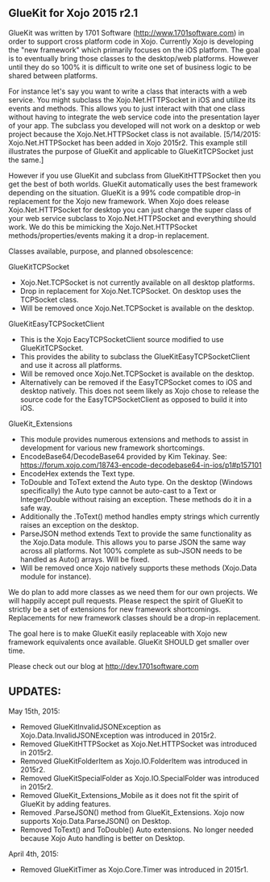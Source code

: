 GlueKit for Xojo 2015 r2.1
-------------------------

GlueKit was written by 1701 Software (http://www.1701software.com) in order to support cross platform code in Xojo. Currently Xojo is developing the "new framework" which primarily focuses on the iOS platform. The goal is to eventually bring those classes to the desktop/web platforms. However until they do so 100% it is difficult to write one set of business logic to be shared between platforms.

For instance let's say you want to write a class that interacts with a web service. You might subclass the Xojo.Net.HTTPSocket in iOS and utilize its events and methods. This allows you to just interact with that one class without having to integrate the web service code into the presentation layer of your app. The subclass you developed will not work on a desktop or web project because the Xojo.Net.HTTPSocket class is not available. [5/14/2015: Xojo.Net.HTTPSocket has been added in Xojo 2015r2. This example still illustrates the purpose of GlueKit and applicable to GlueKitTCPSocket just the same.]

However if you use GlueKit and subclass from GlueKitHTTPSocket then you get the best of both worlds. GlueKit automatically uses the best framework depending on the situation. GlueKit is a 99% code compatible drop-in replacement for the Xojo new framework. When Xojo does release Xojo.Net.HTTPSocket for desktop you can just change the super class of your web service subclass to Xojo.Net.HTTPSocket and everything should work. We do this be mimicking the Xojo.Net.HTTPSocket methods/properties/events making it a drop-in replacement.

Classes available, purpose, and planned obsolescence:

GlueKitTCPSocket
- Xojo.Net.TCPSocket is not currently available on all desktop platforms.
- Drop in replacement for Xojo.Net.TCPSocket. On desktop uses the TCPSocket class.
- Will be removed once Xojo.Net.TCPSocket is available on the desktop.

GlueKitEasyTCPSocketClient
- This is the Xojo EacyTCPSocketClient source modified to use GlueKitTCPSocket. 
- This provides the ability to subclass the GlueKitEasyTCPSocketClient and use it across all platforms.
- Will be removed once Xojo.Net.TCPSocket is available on the desktop.
- Alternatively can be removed if the EasyTCPSocket comes to iOS and desktop natively. This does not seem likely as Xojo chose to release the source code for the EasyTCPSocketClient as opposed to build it into iOS.

GlueKit_Extensions
- This module provides numerous extensions and methods to assist in development for various new framework shortcomings.
- EncodeBase64/DecodeBase64 provided by Kim Tekinay. See: https://forum.xojo.com/18743-encode-decodebase64-in-ios/p1#p157101 
- EncodeHex extends the Text type.
- ToDouble and ToText extend the Auto type. On the desktop (Windows specifically) the Auto type cannot be auto-cast to a Text or Integer/Double without raising an exception. These methods do it in a safe way.
- Additionally the .ToText() method handles empty strings which currently raises an exception on the desktop.
- ParseJSON method extends Text to provide the same functionality as the Xojo.Data module. This allows you to parse JSON the same way across all platforms. Not 100% complete as sub-JSON needs to be handled as Auto() arrays. Will be fixed.
- Will be removed once Xojo natively supports these methods (Xojo.Data module for instance).

We do plan to add more classes as we need them for our own projects. We will happily accept pull requests. Please respect the spirit of GlueKit to strictly be a set of extensions for new framework shortcomings. Replacements for new framework classes should be a drop-in replacement.

The goal here is to make GlueKit easily replaceable with Xojo new framework equivalents once available. GlueKit SHOULD get smaller over time.

Please check out our blog at http://dev.1701software.com

UPDATES:
--------

May 15th, 2015: 
 - Removed GlueKitInvalidJSONException as Xojo.Data.InvalidJSONException was introduced in 2015r2.
 - Removed GlueKitHTTPSocket as Xojo.Net.HTTPSocket was introduced in 2015r2.
 - Removed GlueKitFolderItem as Xojo.IO.FolderItem was introduced in 2015r2.
 - Removed GlueKitSpecialFolder as Xojo.IO.SpecialFolder was introduced in 2015r2.
 - Removed GlueKit_Extensions_Mobile as it does not fit the spirit of GlueKit by adding features.
 - Removed .ParseJSON() method from GlueKit_Extensions. Xojo now supports Xojo.Data.ParseJSON() on Desktop.
 - Removed ToText() and ToDouble() Auto extensions. No longer needed because Xojo Auto handling is better on Desktop.

April 4th, 2015: 
 - Removed GlueKitTimer as Xojo.Core.Timer was introduced in 2015r1.
